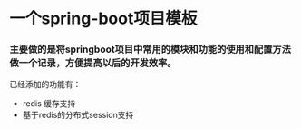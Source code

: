 # 一个spring-boot项目模板
### 主要做的是将springboot项目中常用的模块和功能的使用和配置方法做一个记录，方便提高以后的开发效率。

已经添加的功能有：
- redis 缓存支持
- 基于redis的分布式session支持
